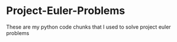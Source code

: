 # Project-Euler-Problems
These are my python code chunks that I used to solve project euler problems
